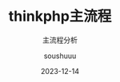 ---
layout:     post
title:      thinkphp主流程
subtitle:   主流程分析
date:       2023-12-14
author:     soushuuu
header-img: img/the-first.png
catalog: false
tags:
    - PHP
---